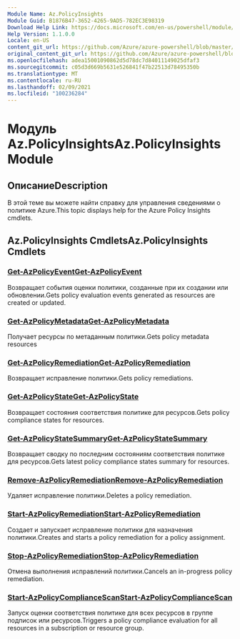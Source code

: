 ```yaml
---
Module Name: Az.PolicyInsights
Module Guid: B1876B47-3652-4265-9AD5-782EC3E98319
Download Help Link: https://docs.microsoft.com/en-us/powershell/module/az.policyinsights
Help Version: 1.1.0.0
Locale: en-US
content_git_url: https://github.com/Azure/azure-powershell/blob/master/src/PolicyInsights/PolicyInsights/help/Az.PolicyInsights.md
original_content_git_url: https://github.com/Azure/azure-powershell/blob/master/src/PolicyInsights/PolicyInsights/help/Az.PolicyInsights.md
ms.openlocfilehash: adea15001090862d5d78dc7d84011149025dfaf3
ms.sourcegitcommit: c05d3d669b5631e526841f47b22513d78495350b
ms.translationtype: MT
ms.contentlocale: ru-RU
ms.lasthandoff: 02/09/2021
ms.locfileid: "100236284"
---
```

# <span data-ttu-id="455a1-101">Модуль Az.PolicyInsights</span><span class="sxs-lookup"><span data-stu-id="455a1-101">Az.PolicyInsights Module</span></span>
## <span data-ttu-id="455a1-102">Описание</span><span class="sxs-lookup"><span data-stu-id="455a1-102">Description</span></span>
<span data-ttu-id="455a1-103">В этой теме вы можете найти справку для управления сведениями о политике Azure.</span><span class="sxs-lookup"><span data-stu-id="455a1-103">This topic displays help for the Azure Policy Insights cmdlets.</span></span>

## <span data-ttu-id="455a1-104">Az.PolicyInsights Cmdlets</span><span class="sxs-lookup"><span data-stu-id="455a1-104">Az.PolicyInsights Cmdlets</span></span>
### [<span data-ttu-id="455a1-105">Get-AzPolicyEvent</span><span class="sxs-lookup"><span data-stu-id="455a1-105">Get-AzPolicyEvent</span></span>](Get-AzPolicyEvent.md)
<span data-ttu-id="455a1-106">Возвращает события оценки политики, созданные при их создании или обновлении.</span><span class="sxs-lookup"><span data-stu-id="455a1-106">Gets policy evaluation events generated as resources are created or updated.</span></span>

### [<span data-ttu-id="455a1-107">Get-AzPolicyMetadata</span><span class="sxs-lookup"><span data-stu-id="455a1-107">Get-AzPolicyMetadata</span></span>](Get-AzPolicyMetadata.md)
<span data-ttu-id="455a1-108">Получает ресурсы по метаданным политики.</span><span class="sxs-lookup"><span data-stu-id="455a1-108">Gets policy metadata resources</span></span>

### [<span data-ttu-id="455a1-109">Get-AzPolicyRemediation</span><span class="sxs-lookup"><span data-stu-id="455a1-109">Get-AzPolicyRemediation</span></span>](Get-AzPolicyRemediation.md)
<span data-ttu-id="455a1-110">Возвращает исправление политики.</span><span class="sxs-lookup"><span data-stu-id="455a1-110">Gets policy remediations.</span></span>

### [<span data-ttu-id="455a1-111">Get-AzPolicyState</span><span class="sxs-lookup"><span data-stu-id="455a1-111">Get-AzPolicyState</span></span>](Get-AzPolicyState.md)
<span data-ttu-id="455a1-112">Возвращает состояния соответствия политике для ресурсов.</span><span class="sxs-lookup"><span data-stu-id="455a1-112">Gets policy compliance states for resources.</span></span>

### [<span data-ttu-id="455a1-113">Get-AzPolicyStateSummary</span><span class="sxs-lookup"><span data-stu-id="455a1-113">Get-AzPolicyStateSummary</span></span>](Get-AzPolicyStateSummary.md)
<span data-ttu-id="455a1-114">Возвращает сводку по последним состояниям соответствия политике для ресурсов.</span><span class="sxs-lookup"><span data-stu-id="455a1-114">Gets latest policy compliance states summary for resources.</span></span>

### [<span data-ttu-id="455a1-115">Remove-AzPolicyRemediation</span><span class="sxs-lookup"><span data-stu-id="455a1-115">Remove-AzPolicyRemediation</span></span>](Remove-AzPolicyRemediation.md)
<span data-ttu-id="455a1-116">Удаляет исправление политики.</span><span class="sxs-lookup"><span data-stu-id="455a1-116">Deletes a policy remediation.</span></span>

### [<span data-ttu-id="455a1-117">Start-AzPolicyRemediation</span><span class="sxs-lookup"><span data-stu-id="455a1-117">Start-AzPolicyRemediation</span></span>](Start-AzPolicyRemediation.md)
<span data-ttu-id="455a1-118">Создает и запускает исправление политики для назначения политики.</span><span class="sxs-lookup"><span data-stu-id="455a1-118">Creates and starts a policy remediation for a policy assignment.</span></span>

### [<span data-ttu-id="455a1-119">Stop-AzPolicyRemediation</span><span class="sxs-lookup"><span data-stu-id="455a1-119">Stop-AzPolicyRemediation</span></span>](Stop-AzPolicyRemediation.md)
<span data-ttu-id="455a1-120">Отмена выполнения исправлений политики.</span><span class="sxs-lookup"><span data-stu-id="455a1-120">Cancels an in-progress policy remediation.</span></span>

### [<span data-ttu-id="455a1-121">Start-AzPolicyComplianceScan</span><span class="sxs-lookup"><span data-stu-id="455a1-121">Start-AzPolicyComplianceScan</span></span>](Start-AzPolicyComplianceScan.md)
<span data-ttu-id="455a1-122">Запуск оценки соответствия политике для всех ресурсов в группе подписок или ресурсов.</span><span class="sxs-lookup"><span data-stu-id="455a1-122">Triggers a policy compliance evaluation for all resources in a subscription or resource group.</span></span>

